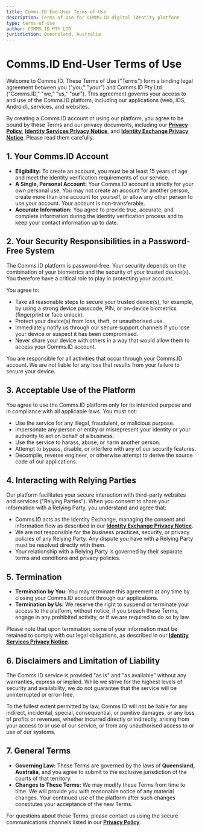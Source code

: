 ```yaml
---
title: Comms.ID End-User Terms of Use
description: Terms of Use for COMMS.ID digital identity platform
type: terms-of-use
author: COMMS.ID PTY LTD
jurisdiction: Queensland, Australia
---
```


# **Comms.ID End-User Terms of Use**

Welcome to Comms.ID. These Terms of Use ("Terms") form a binding legal agreement between you ("you," "your") and Comms.ID Pty Ltd ("Comms.ID," "we," "us," "our"). This agreement governs your access to and use of the Comms.ID platform, including our applications (web, iOS, Android), services, and websites.

By creating a Comms.ID account or using our platform, you agree to be bound by these Terms and our privacy documents, including our **[Privacy Policy](/legals/privacy)**, **[Identity Services Privacy Notice](/legals/privacy-identity-services)**, and **[Identity Exchange Privacy Notice](/legals/privacy-identity-exchange)**. Please read them carefully.

## **1. Your Comms.ID Account**

- **Eligibility:** To create an account, you must be at least 15 years of age and meet the identity verification requirements of our service.
- **A Single, Personal Account:** Your Comms.ID account is strictly for your own personal use. You may not create an account for another person, create more than one account for yourself, or allow any other person to use your account. Your account is non-transferable.
- **Accurate Information:** You agree to provide true, accurate, and complete information during the identity verification process and to keep your contact information up to date.

## **2. Your Security Responsibilities in a Password-Free System**

The Comms.ID platform is password-free. Your security depends on the combination of your biometrics and the security of your trusted device(s). You therefore have a critical role to play in protecting your account.

You agree to:

- Take all reasonable steps to secure your trusted device(s), for example, by using a strong device passcode, PIN, or on-device biometrics (fingerprint or face unlock).
- Protect your device(s) from loss, theft, or unauthorised use.
- Immediately notify us through our secure support channels if you lose your device or suspect it has been compromised.
- Never share your device with others in a way that would allow them to access your Comms.ID account.

You are responsible for all activities that occur through your Comms.ID account. We are not liable for any loss that results from your failure to secure your device.

## **3. Acceptable Use of the Platform**

You agree to use the Comms.ID platform only for its intended purpose and in compliance with all applicable laws. You must not:

- Use the service for any illegal, fraudulent, or malicious purpose.
- Impersonate any person or entity or misrepresent your identity or your authority to act on behalf of a business.
- Use the service to harass, abuse, or harm another person.
- Attempt to bypass, disable, or interfere with any of our security features.
- Decompile, reverse engineer, or otherwise attempt to derive the source code of our applications.

## **4. Interacting with Relying Parties**

Our platform facilitates your secure interaction with third-party websites and services ("Relying Parties"). When you consent to share your information with a Relying Party, you understand and agree that:

- Comms.ID acts as the Identity Exchange, managing the consent and information flow as described in our **[Identity Exchange Privacy Notice](/legals/privacy-identity-exchange)**.
- We are not responsible for the business practices, security, or privacy policies of any Relying Party. Any dispute you have with a Relying Party must be resolved directly with them.
- Your relationship with a Relying Party is governed by their separate terms and conditions and privacy policies.

## **5. Termination**

- **Termination by You:** You may terminate this agreement at any time by closing your Comms.ID account through our applications.
- **Termination by Us:** We reserve the right to suspend or terminate your access to the platform, without notice, if you breach these Terms, engage in any prohibited activity, or if we are required to do so by law.

Please note that upon termination, some of your information must be retained to comply with our legal obligations, as described in our **[Identity Services Privacy Notice](/legals/privacy-identity-services)**.

## **6. Disclaimers and Limitation of Liability**

The Comms.ID service is provided "as is" and "as available" without any warranties, express or implied. While we strive for the highest levels of security and availability, we do not guarantee that the service will be uninterrupted or error-free.

To the fullest extent permitted by law, Comms.ID will not be liable for any indirect, incidental, special, consequential, or punitive damages, or any loss of profits or revenues, whether incurred directly or indirectly, arising from your access to or use of our service, or from any unauthorised access to or use of our systems.

## **7. General Terms**

- **Governing Law:** These Terms are governed by the laws of **Queensland, Australia**, and you agree to submit to the exclusive jurisdiction of the courts of that territory.
- **Changes to These Terms:** We may modify these Terms from time to time. We will provide you with reasonable notice of any material changes. Your continued use of the platform after such changes constitutes your acceptance of the new Terms.

For questions about these Terms, please contact us using the secure communications channels listed in our **[Privacy Policy](/legals/privacy)**.
